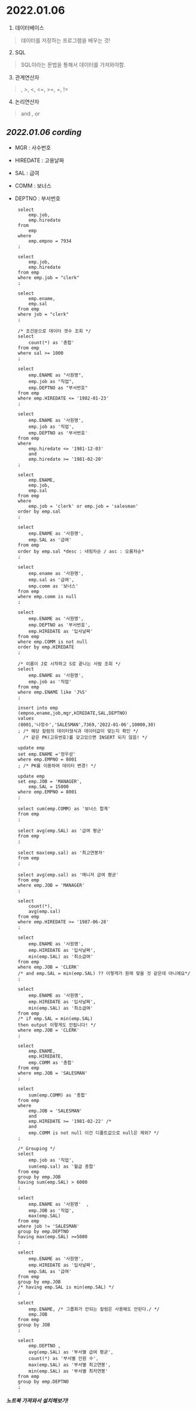 # 2022.01.06

1. 데이터베이스

> 데이터를 저장하는 프로그램을 배우는 것!

2. SQL

> SQL이라는 문법을 통해서 데이터를 가져와야함.

3. 관계연산자

>, >, <, <=, >=, =, !=

4. 논리연산자

> and , or

## *2022.01.06 cording*
 * MGR : 사수번호
 * HIREDATE : 고용날짜
 * SAL : 급여
 * COMM : 보너스
 * DEPTNO : 부서번호 


        select
            emp.job,
            emp.hiredate
        from
            emp
        where
            emp.empno = 7934
        ;

        select 
            emp.job,
            emp.hiredate
        from emp
        where emp.job = "clerk"
        ;

        select 
            emp.ename,
            emp.sal
        from emp
        where job = "clerk"
        ;

        /* 조건문으로 데이터 갯수 조회 */
        select 
            count(*) as '총합'
        from emp
        where sal >= 1000
        ;

        select
            emp.ENAME as "사원명",
            emp.job as "직업",
            emp.DEPTNO as "부서번호"
        from emp
        where emp.HIREDATE <= '1982-01-23'
        ;

        select 
            emp.ENAME as '사원명', 
            emp.job as '직업',
            emp.DEPTNO as '부서번호'
        from emp
        where 	
            emp.hiredate <= '1981-12-03'
            and
            emp.hiredate >= '1981-02-20'
        ;

        select
            emp.ENAME,
            emp.job,
            emp.sal
        from emp
        where
            emp.job = 'clerk' or emp.job = 'salesman'
        order by emp.sal
        ;

        select
            emp.ENAME as '사원명',
            emp.SAL as '급여'
        from emp
        order by emp.sal *desc : 내림차순 / asc : 오름차순*
        ;

        select
            emp.ename as '사원명',
            emp.sal as '급여',
            emp.comm as '보너스'
        from emp
        where emp.comm is null
        ;

        select
            emp.ENAME as '사원명',
            emp.DEPTNO as '부서번호',
            emp.HIREDATE as '입사날짜'
        from emp
        where emp.COMM is not null
        order by emp.HIREDATE
        ;

        /* 이름이 J로 시작하고 S로 끝나는 사람 조회 */
        select
            emp.ENAME as '사원명',
            emp.job as '직업'
        from emp
        where emp.ENAME like 'J%S'
        ;

        insert into emp
        (empno,ename,job,mgr,HIREDATE,SAL,DEPTNO)
        values
        (8001,'나정수','SALESMAN',7369,'2022-01-06',10000,30)
        ; /* 해당 칼럼의 데이터형식과 데이터값이 맞는지 확인 */
          /* 같은 PK(고유번호)를 갖고있으면 INSERT 되지 않음! */

        update emp
        set emp.ENAME ='정우성'
        where emp.EMPNO = 8001
        ; /* PK를 이용하여 데이터 변경! */

        update emp
        set	emp.JOB = 'MANAGER',
            emp.SAL = 15000
        where emp.EMPNO = 8001
        ;

        select sum(emp.COMM) as '보너스 합계'
        from emp
        ;

        select avg(emp.SAL) as '급여 평균'
        from emp
        ;

        select max(emp.sal) as '최고연봉자'
        from emp
        ;

        select avg(emp.sal) as '매니저 급여 평균'
        from emp
        where emp.JOB = 'MANAGER'
        ;

        select 
            count(*),
            avg(emp.sal)
        from emp
        where emp.HIREDATE >= '1987-06-28'
        ;

        select
            emp.ENAME as '사원명',
            emp.HIREDATE as '입사날짜',
            min(emp.SAL) as '최소급여'
        from emp
        where emp.JOB = 'CLERK'
        /* and emp.SAL = min(emp.SAL) ?? 이렇게가 원래 맞을 것 같은데 아니에요*/
        ;

        select
            emp.ENAME as '사원명',
            emp.HIREDATE as '입사날짜',
            min(emp.SAL) as '최소급여'
        from emp
        /* if emp.SAL = min(emp.SAL)
        then output 이렇게도 안됩니다! */
        where emp.JOB = 'CLERK'
        ;

        select
            emp.ENAME,
            emp.HIREDATE,
            emp.COMM as '총합'
        from emp
        where emp.JOB = 'SALESMAN'
        ;

        select
            sum(emp.COMM) as '총합'
        from emp
        where
            emp.JOB = 'SALESMAN'
            and
            emp.HIREDATE >= '1981-02-22' /*
            and
            emp.COMM is not null 이건 디폴트값으로 null은 제외? */
        ;

        /* Grouping */
        select
            emp.job as '직업',
            sum(emp.sal) as '월급 총합'
        from emp
        group by emp.JOB
        having sum(emp.SAL) > 6000
        ;

        select 
            emp.ENAME as '사원명'	,
            emp.JOB as '직업',
            max(emp.SAL)
        from emp
        where job != 'SALESMAN'
        group by emp.DEPTNO
        having max(emp.SAL) >=5000
        ;

        select
            emp.ENAME as '사원명',
            emp.HIREDATE as '입사날짜',
            emp.SAL as '급여'
        from emp
        group by emp.JOB 
        /* having emp.SAL is min(emp.SAL) */
        ;

        select
            emp.ENAME, /* 그룹화가 안되는 칼럼은 사용해도 안된다./ */
            emp.JOB 
        from emp
        group by JOB 
        ;

        select
            emp.DEPTNO ,
            avg(emp.SAL) as '부서별 급여 평균',
            count(*) as '부서별 인원 수',
            max(emp.SAL) as '부서별 최고연봉',
            min(emp.SAL) as '부서별 최저연봉'
        from emp
        group by emp.DEPTNO
        ;


##### 노트북 가져와서 설치해보기!